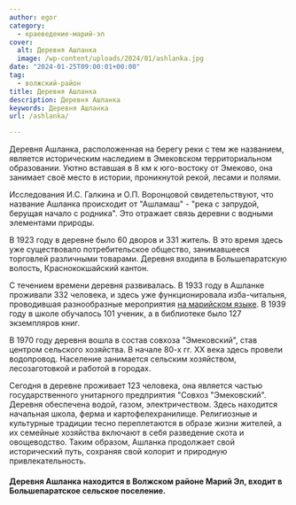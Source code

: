 ```yaml
---
author: egor
category:
  - краеведение-марий-эл
cover:
  alt: Деревня Ашланка
  image: /wp-content/uploads/2024/01/ashlanka.jpg
date: "2024-01-25T09:00:01+00:00"
tag:
  - волжский-район
title: Деревня Ашланка
description: Деревня Ашланка
keywords: Деревня Ашланка
url: /ashlanka/

---
```

Деревня Ашланка, расположенная на берегу реки с тем же названием, является историческим наследием в Эмековском территориальном образовании. Уютно вставшая в 8 км к юго-востоку от Эмеково, она занимает своё место в истории, проникнутой рекой, лесами и полями.

Исследования И.С. Галкина и О.П. Воронцовой свидетельствуют, что название Ашланка происходит от "Ашламаш" \- "река с запрудой, берущая начало с родника". Это отражает связь деревни с водными элементами природы.

В 1923 году в деревне было 60 дворов и 331 житель. В это время здесь уже существовало потребительское общество, занимавшееся торговлей различными товарами. Деревня входила в Большепаратскую волость, Краснококшайский кантон.

С течением времени деревня развивалась. В 1933 году в Ашланке проживали 332 человека, и здесь уже функционировала изба-читальня, проводившая разнообразные мероприятия [на марийском языке](/mari_language/). В 1939 году в школе обучалось 101 ученик, а в библиотеке было 127 экземпляров книг.

В 1970 году деревня вошла в состав совхоза "Эмековский", став центром сельского хозяйства. В начале 80-х гг. XX века здесь провели водопровод. Население занимается сельским хозяйством, лесозаготовкой и работой в городах.

Сегодня в деревне проживает 123 человека, она является частью государственного унитарного предприятия "Совхоз "Эмековский". Деревня обеспечена водой, газом, электричеством. Здесь находится начальная школа, ферма и картофелехранилище. Религиозные и культурные традиции тесно переплетаются в образе жизни жителей, а их семейные хозяйства включают в себя разведение скота и овощеводство. Таким образом, Ашланка продолжает свой исторический путь, сохраняя свой колорит и природную привлекательность.

#### Деревня Ашланка находится в Волжском районе Марий Эл, входит в Большепаратское сельское поселение.
